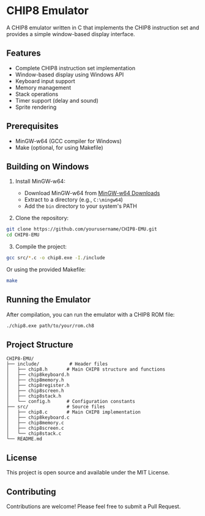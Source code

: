 # CHIP8 Emulator

A CHIP8 emulator written in C that implements the CHIP8 instruction set and provides a simple window-based display interface.

## Features

- Complete CHIP8 instruction set implementation
- Window-based display using Windows API
- Keyboard input support
- Memory management
- Stack operations
- Timer support (delay and sound)
- Sprite rendering

## Prerequisites

- MinGW-w64 (GCC compiler for Windows)
- Make (optional, for using Makefile)

## Building on Windows

1. Install MinGW-w64:
   - Download MinGW-w64 from [MinGW-w64 Downloads](https://github.com/niXman/mingw-builds-binaries/releases)
   - Extract to a directory (e.g., `C:\mingw64`)
   - Add the `bin` directory to your system's PATH

2. Clone the repository:
```bash
git clone https://github.com/yourusername/CHIP8-EMU.git
cd CHIP8-EMU
```

3. Compile the project:
```bash
gcc src/*.c -o chip8.exe -I./include
```

Or using the provided Makefile:
```bash
make
```

## Running the Emulator

After compilation, you can run the emulator with a CHIP8 ROM file:
```bash
./chip8.exe path/to/your/rom.ch8
```

## Project Structure

```
CHIP8-EMU/
├── include/           # Header files
│   ├── chip8.h       # Main CHIP8 structure and functions
│   ├── chip8keyboard.h
│   ├── chip8memory.h
│   ├── chip8register.h
│   ├── chip8screen.h
│   ├── chip8stack.h
│   └── config.h      # Configuration constants
├── src/              # Source files
│   ├── chip8.c       # Main CHIP8 implementation
│   ├── chip8keyboard.c
│   ├── chip8memory.c
│   ├── chip8screen.c
│   └── chip8stack.c
└── README.md
```

## License

This project is open source and available under the MIT License.

## Contributing

Contributions are welcome! Please feel free to submit a Pull Request. 
